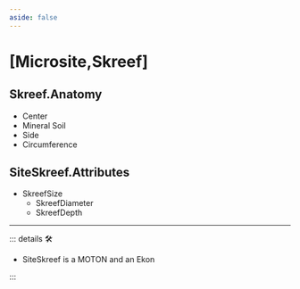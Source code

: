 ```yaml
---
aside: false
---
```

# <py>[<labor>Microsite</labor>,<motor>Skreef</motor>]</py>

## Skreef.Anatomy

- Center
- Mineral Soil
- Side
- Circumference

## SiteSkreef.Attributes

- SkreefSize
    - SkreefDiameter
    - SkreefDepth

---

<!-- =================================================== -->
<!-- =================================================== -->
<!-- =================================================== -->
<!-- =================================================== -->
<!-- =================================================== -->
::: details 🛠

- SiteSkreef is a MOTON and an Ekon

:::
